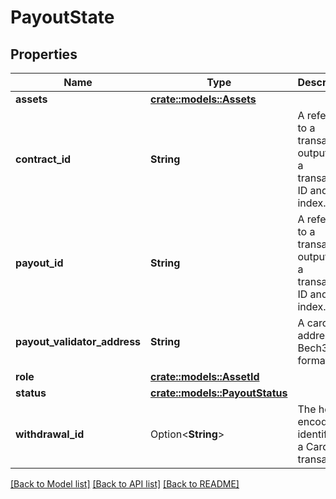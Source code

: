 # PayoutState

## Properties

Name | Type | Description | Notes
------------ | ------------- | ------------- | -------------
**assets** | [**crate::models::Assets**](Assets.md) |  | 
**contract_id** | **String** | A reference to a transaction output with a transaction ID and index. | 
**payout_id** | **String** | A reference to a transaction output with a transaction ID and index. | 
**payout_validator_address** | **String** | A cardano address, in Bech32 format | 
**role** | [**crate::models::AssetId**](AssetId.md) |  | 
**status** | [**crate::models::PayoutStatus**](PayoutStatus.md) |  | 
**withdrawal_id** | Option<**String**> | The hex-encoded identifier of a Cardano transaction | [optional]

[[Back to Model list]](../README.md#documentation-for-models) [[Back to API list]](../README.md#documentation-for-api-endpoints) [[Back to README]](../README.md)


